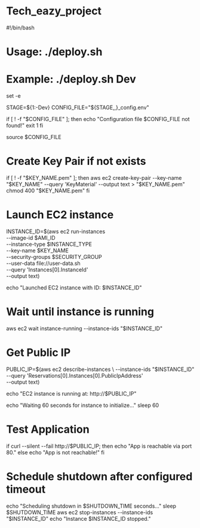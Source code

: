 # Tech_eazy_project
#!/bin/bash

# Usage: ./deploy.sh <Stage>
# Example: ./deploy.sh Dev

set -e

STAGE=${1:-Dev}
CONFIG_FILE="${STAGE,,}_config.env"

if [ ! -f "$CONFIG_FILE" ]; then
  echo "Configuration file $CONFIG_FILE not found!"
  exit 1
fi

source $CONFIG_FILE

# Create Key Pair if not exists
if [ ! -f "$KEY_NAME.pem" ]; then
  aws ec2 create-key-pair --key-name "$KEY_NAME" --query 'KeyMaterial' --output text > "$KEY_NAME.pem"
  chmod 400 "$KEY_NAME.pem"
fi

# Launch EC2 instance
INSTANCE_ID=$(aws ec2 run-instances \
  --image-id $AMI_ID \
  --instance-type $INSTANCE_TYPE \
  --key-name $KEY_NAME \
  --security-groups $SECURITY_GROUP \
  --user-data file://user-data.sh \
  --query 'Instances[0].InstanceId' \
  --output text)

echo "Launched EC2 instance with ID: $INSTANCE_ID"

# Wait until instance is running
aws ec2 wait instance-running --instance-ids "$INSTANCE_ID"

# Get Public IP
PUBLIC_IP=$(aws ec2 describe-instances \
  --instance-ids "$INSTANCE_ID" \
  --query 'Reservations[0].Instances[0].PublicIpAddress' \
  --output text)

echo "EC2 instance is running at: http://$PUBLIC_IP"

echo "Waiting 60 seconds for instance to initialize..."
sleep 60

# Test Application
if curl --silent --fail http://$PUBLIC_IP; then
  echo "App is reachable via port 80."
else
  echo "App is not reachable!"
fi

# Schedule shutdown after configured timeout
echo "Scheduling shutdown in $SHUTDOWN_TIME seconds..."
sleep $SHUTDOWN_TIME
aws ec2 stop-instances --instance-ids "$INSTANCE_ID"
echo "Instance $INSTANCE_ID stopped."
